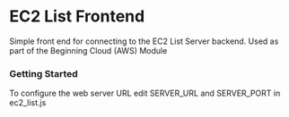# EC2 List Frontend
Simple front end for connecting to the EC2 List Server backend. Used as part of the Beginning Cloud (AWS) Module

### Getting Started

To configure the web server URL edit SERVER_URL and SERVER_PORT in ec2_list.js